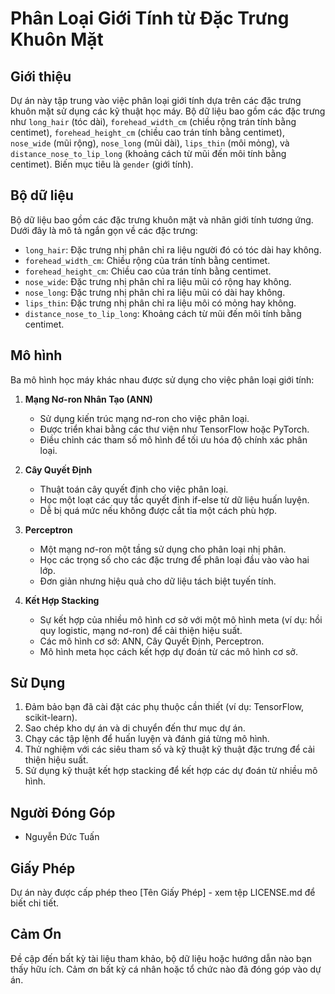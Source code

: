 # Phân Loại Giới Tính từ Đặc Trưng Khuôn Mặt

## Giới thiệu
Dự án này tập trung vào việc phân loại giới tính dựa trên các đặc trưng khuôn mặt sử dụng các kỹ thuật học máy. Bộ dữ liệu bao gồm các đặc trưng như `long_hair` (tóc dài), `forehead_width_cm` (chiều rộng trán tính bằng centimet), `forehead_height_cm` (chiều cao trán tính bằng centimet), `nose_wide` (mũi rộng), `nose_long` (mũi dài), `lips_thin` (môi mỏng), và `distance_nose_to_lip_long` (khoảng cách từ mũi đến môi tính bằng centimet). Biến mục tiêu là `gender` (giới tính).

## Bộ dữ liệu
Bộ dữ liệu bao gồm các đặc trưng khuôn mặt và nhãn giới tính tương ứng. Dưới đây là mô tả ngắn gọn về các đặc trưng:

- `long_hair`: Đặc trưng nhị phân chỉ ra liệu người đó có tóc dài hay không.
- `forehead_width_cm`: Chiều rộng của trán tính bằng centimet.
- `forehead_height_cm`: Chiều cao của trán tính bằng centimet.
- `nose_wide`: Đặc trưng nhị phân chỉ ra liệu mũi có rộng hay không.
- `nose_long`: Đặc trưng nhị phân chỉ ra liệu mũi có dài hay không.
- `lips_thin`: Đặc trưng nhị phân chỉ ra liệu môi có mỏng hay không.
- `distance_nose_to_lip_long`: Khoảng cách từ mũi đến môi tính bằng centimet.

## Mô hình
Ba mô hình học máy khác nhau được sử dụng cho việc phân loại giới tính:

1. **Mạng Nơ-ron Nhân Tạo (ANN)**
   - Sử dụng kiến trúc mạng nơ-ron cho việc phân loại.
   - Được triển khai bằng các thư viện như TensorFlow hoặc PyTorch.
   - Điều chỉnh các tham số mô hình để tối ưu hóa độ chính xác phân loại.

2. **Cây Quyết Định**
   - Thuật toán cây quyết định cho việc phân loại.
   - Học một loạt các quy tắc quyết định if-else từ dữ liệu huấn luyện.
   - Dễ bị quá mức nếu không được cắt tỉa một cách phù hợp.

3. **Perceptron**
   - Một mạng nơ-ron một tầng sử dụng cho phân loại nhị phân.
   - Học các trọng số cho các đặc trưng để phân loại đầu vào vào hai lớp.
   - Đơn giản nhưng hiệu quả cho dữ liệu tách biệt tuyến tính.

4. **Kết Hợp Stacking**
   - Sự kết hợp của nhiều mô hình cơ sở với một mô hình meta (ví dụ: hồi quy logistic, mạng nơ-ron) để cải thiện hiệu suất.
   - Các mô hình cơ sở: ANN, Cây Quyết Định, Perceptron.
   - Mô hình meta học cách kết hợp dự đoán từ các mô hình cơ sở.

## Sử Dụng
1. Đảm bảo bạn đã cài đặt các phụ thuộc cần thiết (ví dụ: TensorFlow, scikit-learn).
2. Sao chép kho dự án và di chuyển đến thư mục dự án.
3. Chạy các tập lệnh để huấn luyện và đánh giá từng mô hình.
4. Thử nghiệm với các siêu tham số và kỹ thuật kỹ thuật đặc trưng để cải thiện hiệu suất.
5. Sử dụng kỹ thuật kết hợp stacking để kết hợp các dự đoán từ nhiều mô hình.

## Người Đóng Góp
- Nguyễn Đức Tuấn

## Giấy Phép
Dự án này được cấp phép theo [Tên Giấy Phép] - xem tệp LICENSE.md để biết chi tiết.

## Cảm Ơn
Đề cập đến bất kỳ tài liệu tham khảo, bộ dữ liệu hoặc hướng dẫn nào bạn thấy hữu ích.
Cảm ơn bất kỳ cá nhân hoặc tổ chức nào đã đóng góp vào dự án.

